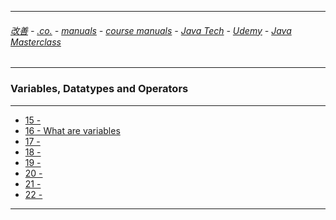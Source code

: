
---

###### [改善](https://github.com/ttltrk/0C/blob/master/README.MD) - [.co.](https://github.com/ttltrk/PRG/blob/master/CODING.MD) - [manuals](https://github.com/ttltrk/PRG/blob/master/MAN.MD) - [course manuals](https://github.com/ttltrk/PRG/blob/master/COUR_MAN.MD) - [Java Tech](https://github.com/ttltrk/PRG/blob/master/JAVA/DOC/CM/JT.MD) - [Udemy](https://github.com/ttltrk/PRG/blob/master/JAVA/DOC/CM/UDEMY.MD) - [Java Masterclass]()

---

### Variables, Datatypes and Operators

---

* [15 - ]()
* [16 - What are variables](https://github.com/ttltrk/PRG/blob/master/JAVA/DOC/UDEMY/JVMASTERCL/SEC4/L16.MD)
* [17 - ]()
* [18 - ]()
* [19 - ]()
* [20 - ]()
* [21 - ]()
* [22 - ]()

---

